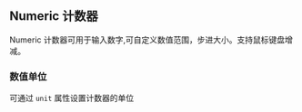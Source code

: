<div class="demo-header">
<p class="overviewicon">
  <span class="wapi-form-numeric"/>
</p>

## Numeric 计数器

<nova-uxlink widget-name="Numeric"></nova-uxlink>

Numeric 计数器可用于输入数字,可自定义数值范围，步进大小。支持鼠标键盘增减。

</div>

### 数值单位

可通过 `unit` 属性设置计数器的单位

<nova-demo-view link="numeric/unit.vue"></nova-demo-view>

<br />

